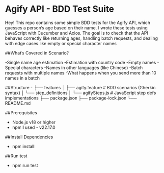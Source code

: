 # Agify API - BDD Test Suite

Hey! This repo contains some simple BDD tests for the Agify API, which guesses a person’s age based on their name.
I wrote these tests using JavaScript with Cucumber and Axios. The goal is to check that the API behaves correctly like returning ages, handling batch requests, and dealing with edge cases like empty or special character names


##What’s Covered in Scenario?

-Single name age estimation
-Estimation with country code
-Empty names
-Special characters
-Names in other languages (like Chinese)
-Batch requests with multiple names
-What happens when you send more than 10 names in a batch

##Structure - 
├── features
│ ├── agify.feature # BDD scenarios (Gherkin syntax)
│ └── step_definitions
│ └── agifySteps.js # JavaScript step defs implementations
├── package.json
├── package-lock.json
└── README.md


##Prerequisites
- Node.js v18 or higher
- npm
I used - v22.17.0

##Install Dependencies
- npm install

##Run test
- npm run test


